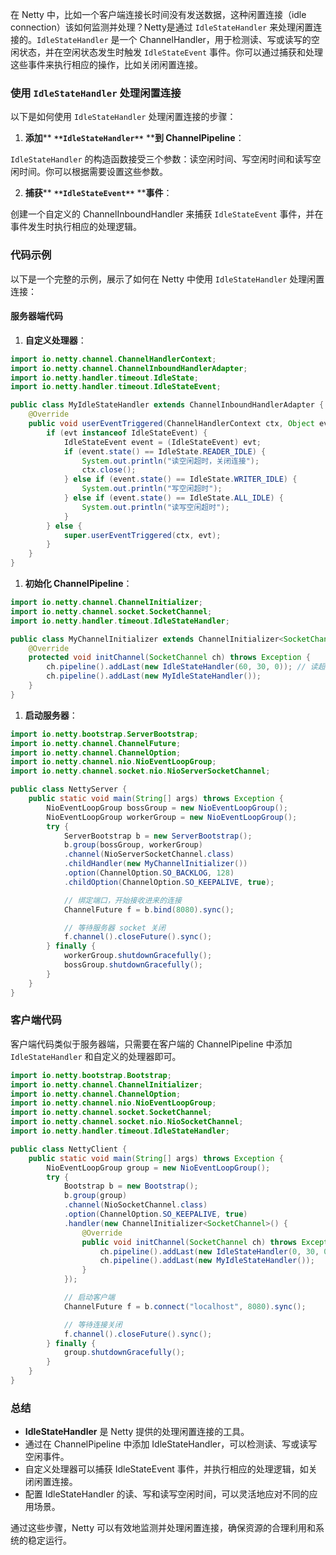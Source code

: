 在 Netty 中，比如一个客户端连接长时间没有发送数据，这种闲置连接（idle connection）该如何监测并处理？Netty是通过 `IdleStateHandler` 来处理闲置连接的。`IdleStateHandler` 是一个 ChannelHandler，用于检测读、写或读写的空闲状态，并在空闲状态发生时触发 `IdleStateEvent` 事件。你可以通过捕获和处理这些事件来执行相应的操作，比如关闭闲置连接。

### 使用 `IdleStateHandler` 处理闲置连接
以下是如何使用 `IdleStateHandler` 处理闲置连接的步骤：

1. **添加**** **`**IdleStateHandler**`** ****到 ChannelPipeline**：

`IdleStateHandler` 的构造函数接受三个参数：读空闲时间、写空闲时间和读写空闲时间。你可以根据需要设置这些参数。

2. **捕获**** **`**IdleStateEvent**`** ****事件**：

创建一个自定义的 ChannelInboundHandler 来捕获 `IdleStateEvent` 事件，并在事件发生时执行相应的处理逻辑。

### 代码示例
以下是一个完整的示例，展示了如何在 Netty 中使用 `IdleStateHandler` 处理闲置连接：

#### 服务器端代码
1. **自定义处理器**：

```java
import io.netty.channel.ChannelHandlerContext;  
import io.netty.channel.ChannelInboundHandlerAdapter;  
import io.netty.handler.timeout.IdleState;  
import io.netty.handler.timeout.IdleStateEvent;  

public class MyIdleStateHandler extends ChannelInboundHandlerAdapter {  
    @Override  
    public void userEventTriggered(ChannelHandlerContext ctx, Object evt) throws Exception {  
        if (evt instanceof IdleStateEvent) {  
            IdleStateEvent event = (IdleStateEvent) evt;  
            if (event.state() == IdleState.READER_IDLE) {  
                System.out.println("读空闲超时，关闭连接");  
                ctx.close();  
            } else if (event.state() == IdleState.WRITER_IDLE) {  
                System.out.println("写空闲超时");  
            } else if (event.state() == IdleState.ALL_IDLE) {  
                System.out.println("读写空闲超时");  
            }  
        } else {  
            super.userEventTriggered(ctx, evt);  
        }  
    }  
}
```

1. **初始化 ChannelPipeline**：

```java
import io.netty.channel.ChannelInitializer;  
import io.netty.channel.socket.SocketChannel;  
import io.netty.handler.timeout.IdleStateHandler;  

public class MyChannelInitializer extends ChannelInitializer<SocketChannel> {  
    @Override  
    protected void initChannel(SocketChannel ch) throws Exception {  
        ch.pipeline().addLast(new IdleStateHandler(60, 30, 0)); // 读超时60秒，写超时30秒  
        ch.pipeline().addLast(new MyIdleStateHandler());  
    }  
}
```

1. **启动服务器**：

```java
import io.netty.bootstrap.ServerBootstrap;  
import io.netty.channel.ChannelFuture;  
import io.netty.channel.ChannelOption;  
import io.netty.channel.nio.NioEventLoopGroup;  
import io.netty.channel.socket.nio.NioServerSocketChannel;  

public class NettyServer {  
    public static void main(String[] args) throws Exception {  
        NioEventLoopGroup bossGroup = new NioEventLoopGroup();  
        NioEventLoopGroup workerGroup = new NioEventLoopGroup();  
        try {  
            ServerBootstrap b = new ServerBootstrap();  
            b.group(bossGroup, workerGroup)  
            .channel(NioServerSocketChannel.class)  
            .childHandler(new MyChannelInitializer())  
            .option(ChannelOption.SO_BACKLOG, 128)  
            .childOption(ChannelOption.SO_KEEPALIVE, true);  

            // 绑定端口，开始接收进来的连接  
            ChannelFuture f = b.bind(8080).sync();  

            // 等待服务器 socket 关闭  
            f.channel().closeFuture().sync();  
        } finally {  
            workerGroup.shutdownGracefully();  
            bossGroup.shutdownGracefully();  
        }  
    }  
}
```

### 客户端代码
客户端代码类似于服务器端，只需要在客户端的 ChannelPipeline 中添加 `IdleStateHandler` 和自定义的处理器即可。

```java
import io.netty.bootstrap.Bootstrap;  
import io.netty.channel.ChannelInitializer;  
import io.netty.channel.ChannelOption;  
import io.netty.channel.nio.NioEventLoopGroup;  
import io.netty.channel.socket.SocketChannel;  
import io.netty.channel.socket.nio.NioSocketChannel;  
import io.netty.handler.timeout.IdleStateHandler;  

public class NettyClient {  
    public static void main(String[] args) throws Exception {  
        NioEventLoopGroup group = new NioEventLoopGroup();  
        try {  
            Bootstrap b = new Bootstrap();  
            b.group(group)  
            .channel(NioSocketChannel.class)  
            .option(ChannelOption.SO_KEEPALIVE, true)  
            .handler(new ChannelInitializer<SocketChannel>() {  
                @Override  
                public void initChannel(SocketChannel ch) throws Exception {  
                    ch.pipeline().addLast(new IdleStateHandler(0, 30, 0)); // 仅设置写超时  
                    ch.pipeline().addLast(new MyIdleStateHandler());  
                }  
            });  

            // 启动客户端  
            ChannelFuture f = b.connect("localhost", 8080).sync();  

            // 等待连接关闭  
            f.channel().closeFuture().sync();  
        } finally {  
            group.shutdownGracefully();  
        }  
    }  
}
```

### 总结
+ **IdleStateHandler** 是 Netty 提供的处理闲置连接的工具。
+ 通过在 ChannelPipeline 中添加 IdleStateHandler，可以检测读、写或读写空闲事件。
+ 自定义处理器可以捕获 IdleStateEvent 事件，并执行相应的处理逻辑，如关闭闲置连接。
+ 配置 IdleStateHandler 的读、写和读写空闲时间，可以灵活地应对不同的应用场景。

通过这些步骤，Netty 可以有效地监测并处理闲置连接，确保资源的合理利用和系统的稳定运行。

